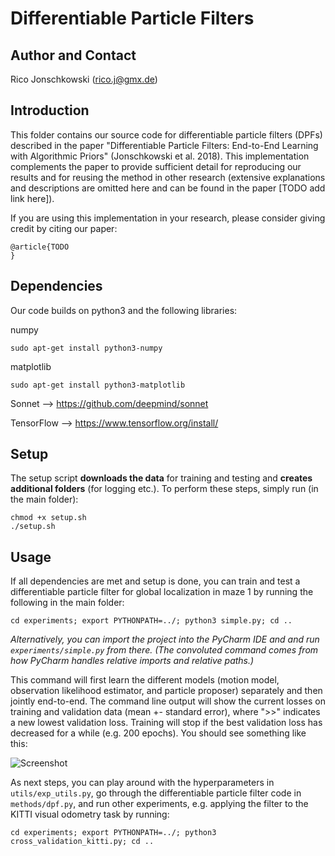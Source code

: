 Differentiable Particle Filters
==================================================

Author and Contact
------------------

Rico Jonschkowski (rico.j@gmx.de)


Introduction
------------

This folder contains our source code for differentiable particle filters (DPFs) described in the paper "Differentiable Particle Filters: End-to-End Learning with Algorithmic Priors" (Jonschkowski et al. 2018). This implementation complements the paper to provide sufficient detail for reproducing our results and for reusing the method in other research (extensive explanations and descriptions are omitted here and can be found in the paper [TODO add link here]).

If you are using this implementation in your research, please consider giving credit by citing our paper:

    @article{TODO
    }

Dependencies
------------

Our code builds on python3 and the following libraries:

numpy

    sudo apt-get install python3-numpy

matplotlib 

    sudo apt-get install python3-matplotlib

Sonnet --> https://github.com/deepmind/sonnet 

TensorFlow --> https://www.tensorflow.org/install/


Setup
-----

The setup script **downloads the data** for training and testing and **creates additional folders** (for logging etc.). To perform these steps, simply run (in the main folder):

    chmod +x setup.sh
    ./setup.sh

Usage
-----

If all dependencies are met and setup is done, you can train and test a differentiable particle filter for global localization in maze 1 by running the following in the main folder:

    cd experiments; export PYTHONPATH=../; python3 simple.py; cd ..
    
*Alternatively, you can import the project into the PyCharm IDE and and run `experiments/simple.py` from there. (The convoluted command comes from how PyCharm handles relative imports and relative paths.)*

This command will first learn the different models (motion model, observation likelihood estimator, and particle proposer) separately and then jointly end-to-end. The command line output will show the current losses on training and validation data (mean +- standard error), where ">>" indicates a new lowest validation loss. Training will stop if the best validation loss has decreased for a while (e.g. 200 epochs). You should see something like this:

![Screenshot](https://raw.githubusercontent.com/tu-rbo/differentiable-particle-filters/master/screenshot.png)

As next steps, you can play around with the hyperparameters in `utils/exp_utils.py`, go through the differentiable particle filter code in `methods/dpf.py`, and run other experiments, e.g. applying the filter to the KITTI visual odometry task by running:

    cd experiments; export PYTHONPATH=../; python3 cross_validation_kitti.py; cd ..
